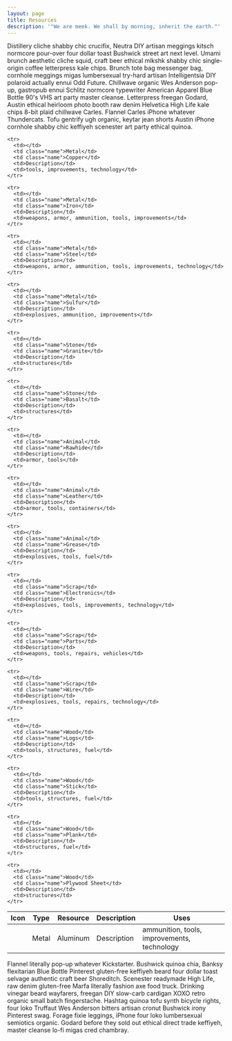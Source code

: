 ```yaml
---
layout: page
title: Resources
description: '"We are meek. We shall by morning, inherit the earth."'
---
```

<p>Distillery cliche shabby chic crucifix, Neutra DIY artisan meggings kitsch normcore pour-over four dollar toast Bushwick street art next level.  Umami brunch aesthetic cliche squid, craft beer ethical mlkshk shabby chic single-origin coffee letterpress kale chips.  Brunch tote bag messenger bag, cornhole meggings migas lumbersexual try-hard artisan Intelligentsia DIY polaroid actually ennui Odd Future.  Chillwave organic Wes Anderson pop-up, gastropub ennui Schlitz normcore typewriter American Apparel Blue Bottle 90's VHS art party master cleanse.  Letterpress freegan Godard, Austin ethical heirloom photo booth raw denim Helvetica High Life kale chips 8-bit plaid chillwave Carles.  Flannel Carles iPhone whatever Thundercats.  Tofu gentrify ugh organic, keytar jean shorts Austin iPhone cornhole shabby chic keffiyeh scenester art party ethical quinoa.</p>

<table class="table-light">
  <thead>
    <tr>
      <th class="name header">Icon</th>
      <th class="name header">Type</th>
      <th class="name header">Resource</th>
      <th class="name header">Description</th>
      <th class="name header">Uses</th>
    </tr>
  </thead>

  <tbody>
    <tr>
      <td></td>
      <td class="name">Metal</td>
      <td class="name">Aluminum</td>
      <td>Description</td>
      <td>ammunition, tools, improvements, technology</td>
    </tr>

    <tr>
      <td></td>
      <td class="name">Metal</td>
      <td class="name">Copper</td>
      <td>Description</td>
      <td>tools, improvements, technology</td>
    </tr>

    <tr>
      <td></td>
      <td class="name">Metal</td>
      <td class="name">Iron</td>
      <td>Description</td>
      <td>weapons, armor, ammunition, tools, improvements</td>
    </tr>

    <tr>
      <td></td>
      <td class="name">Metal</td>
      <td class="name">Steel</td>
      <td>Description</td>
      <td>weapons, armor, ammunition, tools, improvements, technology</td>
    </tr>

    <tr>
      <td></td>
      <td class="name">Metal</td>
      <td class="name">Sulfur</td>
      <td>Description</td>
      <td>explosives, ammunition, improvements</td>
    </tr>

    <tr>
      <td></td>
      <td class="name">Stone</td>
      <td class="name">Granite</td>
      <td>Description</td>
      <td>structures</td>
    </tr>

    <tr>
      <td></td>
      <td class="name">Stone</td>
      <td class="name">Basalt</td>
      <td>Description</td>
      <td>structures</td>
    </tr>

    <tr>
      <td></td>
      <td class="name">Animal</td>
      <td class="name">Rawhide</td>
      <td>Description</td>
      <td>armor, tools</td>
    </tr>

    <tr>
      <td></td>
      <td class="name">Animal</td>
      <td class="name">Leather</td>
      <td>Description</td>
      <td>armor, tools, containers</td>
    </tr>

    <tr>
      <td></td>
      <td class="name">Animal</td>
      <td class="name">Grease</td>
      <td>Description</td>
      <td>explosives, tools, fuel</td>
    </tr>

    <tr>
      <td></td>
      <td class="name">Scrap</td>
      <td class="name">Electronics</td>
      <td>Description</td>
      <td>explosives, tools, improvements, technology</td>
    </tr>

    <tr>
      <td></td>
      <td class="name">Scrap</td>
      <td class="name">Parts</td>
      <td>Description</td>
      <td>weapons, tools, repairs, vehicles</td>
    </tr>

    <tr>
      <td></td>
      <td class="name">Scrap</td>
      <td class="name">Wire</td>
      <td>Description</td>
      <td>explosives, tools, repairs, technology</td>
    </tr>

    <tr>
      <td></td>
      <td class="name">Wood</td>
      <td class="name">Logs</td>
      <td>Description</td>
      <td>tools, structures, fuel</td>
    </tr>

    <tr>
      <td></td>
      <td class="name">Wood</td>
      <td class="name">Stick</td>
      <td>Description</td>
      <td>tools, structures, fuel</td>
    </tr>

    <tr>
      <td></td>
      <td class="name">Wood</td>
      <td class="name">Plank</td>
      <td>Description</td>
      <td>structures, fuel</td>
    </tr>

    <tr>
      <td></td>
      <td class="name">Wood</td>
      <td class="name">Plywood Sheet</td>
      <td>Description</td>
      <td>structures</td>
    </tr>
  </tbody>
</table>

<p>Flannel literally pop-up whatever Kickstarter.  Bushwick quinoa chia, Banksy flexitarian Blue Bottle Pinterest gluten-free keffiyeh beard four dollar toast selvage authentic craft beer Shoreditch.  Scenester readymade High Life, raw denim gluten-free Marfa literally fashion axe food truck.  Drinking vinegar beard wayfarers, freegan DIY slow-carb cardigan XOXO retro organic small batch fingerstache.  Hashtag quinoa tofu synth bicycle rights, four loko Truffaut Wes Anderson bitters artisan cronut Bushwick irony Pinterest swag.  Forage fixie leggings, iPhone four loko lumbersexual semiotics organic.  Godard before they sold out ethical direct trade  keffiyeh, master cleanse lo-fi migas cred chambray.</p>
